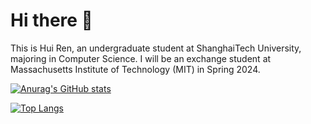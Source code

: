 # Hi there 👋

This is Hui Ren, an undergraduate student at ShanghaiTech University, majoring in Computer Science. I will be an exchange student at Massachusetts Institute of Technology (MIT) in Spring 2024.

[![Anurag's GitHub stats](https://github-readme-stats.vercel.app/api?username=rhfeiyang&count_private=true&show_icons=true&include_all_commits=true)](https://github.com/anuraghazra/github-readme-stats)

[![Top Langs](https://github-readme-stats.vercel.app/api/top-langs/?username=rhfeiyang&layout=compact)](https://github.com/anuraghazra/github-readme-stats)
